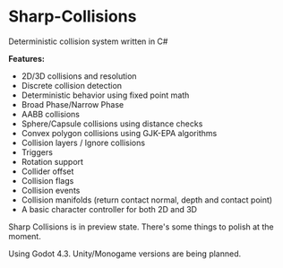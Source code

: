 # Sharp-Collisions
Deterministic collision system written in C#

**Features:**
- 2D/3D collisions and resolution
- Discrete collision detection
- Deterministic behavior using fixed point math
- Broad Phase/Narrow Phase
- AABB collisions
- Sphere/Capsule collisions using distance checks
- Convex polygon collisions using GJK-EPA algorithms
- Collision layers / Ignore collisions
- Triggers
- Rotation support
- Collider offset
- Collision flags
- Collision events
- Collision manifolds (return contact normal, depth and contact point)
- A basic character controller for both 2D and 3D

Sharp Collisions is in preview state. There's some things to polish at the moment.

Using Godot 4.3. Unity/Monogame versions are being planned.
